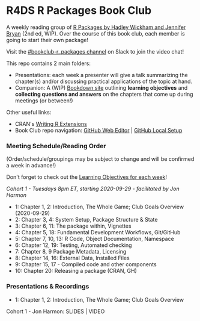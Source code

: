 # R4DS R Packages Book Club

A weekly reading group of [R Packages by Hadley Wickham and Jennifer Bryan](https://r-pkgs.org/index.html) (2nd ed, WIP). Over the course of this book club, each member is going to start their own package!

Visit the [#bookclub-r_packages channel](https://r4ds.io/join) on Slack to join the video chat! 

This repo contains 2 main folders:

- Presentations: each week a presenter will give a talk summarizing the chapter(s) and/or discussing practical applications of the topic at hand. 
- Companion: A (WIP) [Bookdown site](https://r4ds.github.io/bookclub-rpkgs/Companion/docs/introduction.html) outlining **learning objectives** and **collecting questions and answers** on the chapters that come up during meetings (or between!)

Other useful links:

- CRAN's [Writing R Extensions](https://cran.r-project.org/doc/manuals/r-release/R-exts.html)
- Book Club repo navigation: [GitHub Web Editor](https://youtu.be/d41oc2OMAuI) | [GitHub Local Setup](https://www.youtube.com/watch?v=hNUNPkoledI)

### Meeting Schedule/Reading Order

(Order/schedule/groupings may be subject to change and will be confirmed a week in advance!)

Don't forget to check out the [Learning Objectives for each week](https://r4ds.github.io/bookclub-rpkgs/Companion/docs/introduction.html)!

*Cohort 1 - Tuesdays 8pm ET, starting 2020-09-29 - facilitated by Jon Harmon*

- 1: Chapter 1, 2: Introduction, The Whole Game; Club Goals Overview (2020-09-29)
- 2: Chapter 3, 4: System Setup, Package Structure & State
- 3: Chapter 6, 11: The package within, Vignettes
- 4: Chapter 5, 18: Fundamental Development Workflows, Git/GitHub
- 5: Chapter 7, 10, 13: R Code, Object Documentation, Namespace
- 6: Chapter 12, 19: Testing, Automated checking
- 7: Chapter 8, 9 Package Metadata, Licensing
- 8: Chapter 14, 16: External Data, Installed Files
- 9: Chapter 15, 17 - Compiled code and other components
- 10: Chapter 20: Releasing a package (CRAN, GH)

### Presentations & Recordings

- 1: Chapter 1, 2: Introduction, The Whole Game; Club Goals Overview

Cohort 1 - Jon Harmon: SLIDES | VIDEO

